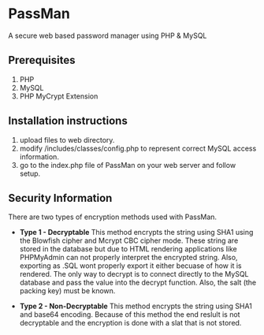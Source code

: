 PassMan
=======

A secure web based password manager using PHP &amp; MySQL

## Prerequisites
1. PHP
2. MySQL
3. PHP MyCrypt Extension

## Installation instructions
1. upload files to web directory.
2. modify /includes/classes/config.php to represent correct MySQL access information.
3. go to the index.php file of PassMan on your web server and follow setup.

## Security Information
There are two types of encryption methods used with PassMan.
* **Type 1 - Decryptable** This method encrypts the string using SHA1 using the Blowfish cipher and Mcrypt CBC cipher mode. These string are stored in the database but due to HTML rendering applications like PHPMyAdmin can not properly interpret the encrypted string. Also, exporting as .SQL wont properly export it either becuase of how it is rendered. The only way to decrypt is to connect directly to the MySQL database and pass the value into the decrypt function. Also, the salt (the packing key) must be known.

* **Type 2 - Non-Decryptable** This method encrypts the string using SHA1 and base64 encoding. Because of this method the end reslult is not decryptable and the encryption is done with a slat that is not stored.